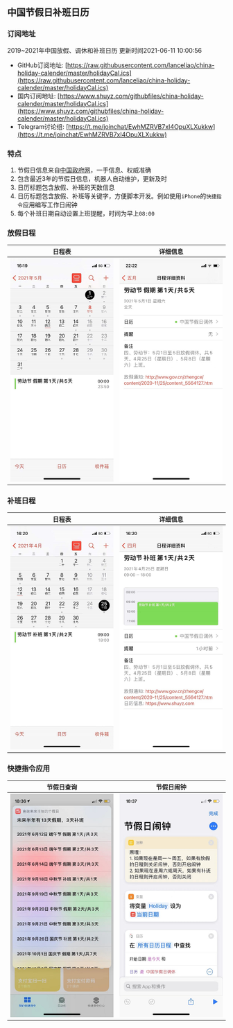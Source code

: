 ## 中国节假日补班日历

### 订阅地址
2019~2021年中国放假、调休和补班日历 更新时间2021-06-11 10:00:56
- GitHub订阅地址: [https://raw.githubusercontent.com/lanceliao/china-holiday-calender/master/holidayCal.ics](https://raw.githubusercontent.com/lanceliao/china-holiday-calender/master/holidayCal.ics)
- 国内订阅地址: [https://www.shuyz.com/githubfiles/china-holiday-calender/master/holidayCal.ics](https://www.shuyz.com/githubfiles/china-holiday-calender/master/holidayCal.ics)
- Telegram讨论组: [https://t.me/joinchat/EwhMZRVB7xI4OpuXLXukkw](https://t.me/joinchat/EwhMZRVB7xI4OpuXLXukkw)

### 特点
1. 节假日信息来自[中国政府网](http://www.gov.cn/)，一手信息、权威准确
2. 包含最近3年的节假日信息，机器人自动维护，更新及时
3. 日历标题包含放假、补班的天数信息
4. 日历标题包含放假、补班等关键字，方便脚本开发。例如使用`iPhone`的`快捷指令`应用编写工作日闹钟
5. 每个补班日期自动设置上班提醒，时间为早上`08:00`

### 放假日程

日程表            |  详细信息
:-------------------------:|:-------------------------:
![](./holiday1.jpg)  |  ![](./holiday2.jpg)

### 补班日程

日程表            |  详细信息
:-------------------------:|:-------------------------:
![](./compensateday1.jpg)  |  ![](./compensateday2.jpg)

### 快捷指令应用

节假日查询            |  节假日闹钟
:-------------------------:|:-------------------------:
![](./queryHoliday.jpg)  |  ![](./holidayAlarm.jpg)

